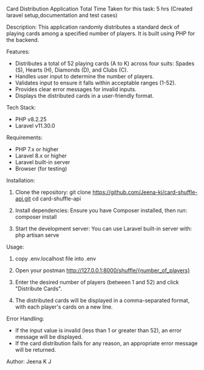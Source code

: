 Card Distribution Application
Total Time Taken for this task: 5 hrs (Created laravel setup,documentation and test cases)

Description:
This application randomly distributes a standard deck of playing cards among a specified number of players. It is built using PHP for the backend.

Features:
- Distributes a total of 52 playing cards (A to K) across four suits: Spades (S), Hearts (H), Diamonds (D), and Clubs (C).
- Handles user input to determine the number of players.
- Validates input to ensure it falls within acceptable ranges (1-52).
- Provides clear error messages for invalid inputs.
- Displays the distributed cards in a user-friendly format.

Tech Stack:
- PHP v8.2.25
- Laravel v11.30.0

Requirements:
- PHP 7.x or higher
- Laravel 8.x or higher
- Laravel built-in server
- Browser (for testing)

Installation:
1. Clone the repository:
   git clone https://github.com/Jeena-kj/card-shuffle-api.git
   cd card-shuffle-api

2. Install dependencies:
   Ensure you have Composer installed, then run:
   composer install

3. Start the development server:
   You can use Laravel built-in server with:
   php artisan serve

Usage:
1. copy .env.localhost file into .env
2. Open your postman
   http://127.0.0.1:8000/shuffle/{number_of_players}

3. Enter the desired number of players (between 1 and 52) and click "Distribute Cards".

4. The distributed cards will be displayed in a comma-separated format, with each player's cards on a new line.

Error Handling:
- If the input value is invalid (less than 1 or greater than 52), an error message will be displayed.
- If the card distribution fails for any reason, an appropriate error message will be returned.



Author:
Jeena K J
